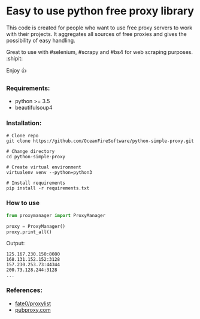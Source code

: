 # Easy to use python free proxy library

This code is created for people who want to use free proxy servers to work with their projects.
It aggregates all sources of free proxies and gives the possibility of easy handling. 

Great to use with #selenium, #scrapy and #bs4 for web scraping purposes. :shipit:

Enjoy :+1:

### Requirements:

* python >= 3.5
* beautifulsoup4

### Installation:
```shell script
# Clone repo
git clone https://github.com/OceanFireSoftware/python-simple-proxy.git

# Change directory
cd python-simple-proxy

# Create virtual environment
virtualenv venv --python=python3

# Install requirements
pip install -r requirements.txt
```

### How to use

```python
from proxymanager import ProxyManager

proxy = ProxyManager()
proxy.print_all()
```

Output:

```text
125.167.230.150:8080
168.131.152.152:3128
157.230.253.73:44344
200.73.128.244:3128
...
```

### References:

* [fate0/proxylist](https://github.com/fate0/proxylist/)
* [pubproxy.com](http://pubproxy.com/api/proxy?limit=5&format=txt&https=true&type=https)
